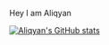 Hey I am Aliqyan

[![Aliqyan's GitHub stats](https://github-readme-stats.vercel.app/api?username=aliqyan-21)](https://github.com/anuraghazra/github-readme-stats)
